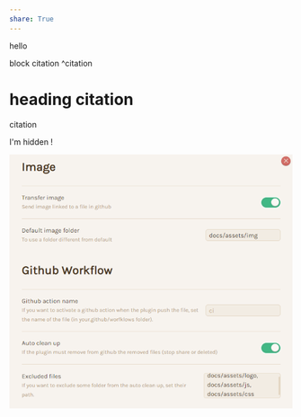 ```yaml
---
share: True
---
```

hello

block citation ^citation

# heading citation
citation

I'm hidden !

![](obs2mk-2.png)